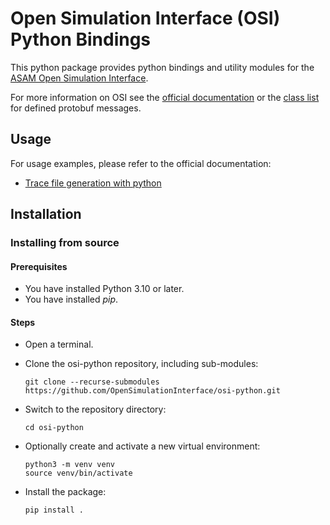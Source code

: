 Open Simulation Interface (OSI) Python Bindings
===============================================

This python package provides python bindings and utility modules for the [ASAM Open Simulation Interface](https://github.com/OpenSimulationInterface/open-simulation-interface).

For more information on OSI see the [official documentation](https://opensimulationinterface.github.io/osi-antora-generator/asamosi/latest/specification/index.html) or the [class list](https://opensimulationinterface.github.io/osi-antora-generator/asamosi/latest/gen/annotated.html) for defined protobuf messages.

Usage
-----

For usage examples, please refer to the official documentation:

- [Trace file generation with python](https://opensimulationinterface.github.io/osi-antora-generator/asamosi/latest/interface/architecture/trace_file_example.html)

Installation
------------

### Installing from source

#### Prerequisites

- You have installed Python 3.10 or later.
- You have installed _pip_.

#### Steps

- Open a terminal.
- Clone the osi-python repository, including sub-modules:

  ```console
  git clone --recurse-submodules https://github.com/OpenSimulationInterface/osi-python.git
  ```

- Switch to the repository directory:

  ```console
  cd osi-python
  ```

- Optionally create and activate a new virtual environment:

  ```console
  python3 -m venv venv
  source venv/bin/activate
  ```

- Install the package:

  ```console
  pip install .
  ```
